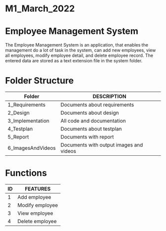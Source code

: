 # M1_March_2022
# Employee Management System
The Employee Management System is an application, that enables the management do a lot of task in the system,  can add new employees, view all employees, modify employee detail, and delete employee record. The entered data are stored as a text extension file in the system folder.

# Folder Structure
| Folder | DESCRIPTION | 
| ------ | ------ | 
| 1_Requirements |Documents about requirements| 
| 2_Design | Documents about design | 
| 3_Implementation | All code and documentation  | 
| 4_Testplan  | Documents about testplan |
| 5_Report | Documents with report |
| 6_ImagesAndVideos | Documents with output images and videos |

# Functions
| ID | FEATURES | 
| ------ | ------ | 
| 1 | Add employee | 
| 2 | Modify employee | 
| 3 | View employee | 
| 4 | Delete employee |

